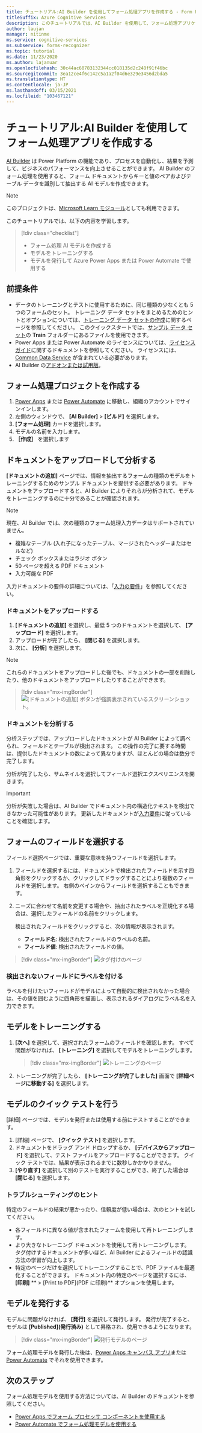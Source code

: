 ```yaml
---
title: チュートリアル:AI Builder を使用してフォーム処理アプリを作成する - Form Recognizer
titleSuffix: Azure Cognitive Services
description: このチュートリアルでは、AI Builder を使用して、フォーム処理アプリケーションを作成し、トレーニングします。
author: laujan
manager: nitinme
ms.service: cognitive-services
ms.subservice: forms-recognizer
ms.topic: tutorial
ms.date: 11/23/2020
ms.author: lajanuar
ms.openlocfilehash: 30c44ac60783132344cc018135d2c248f91f46bc
ms.sourcegitcommit: 3ea12ce4f6c142c5a1a2f04d6e329e3456d2bda5
ms.translationtype: HT
ms.contentlocale: ja-JP
ms.lasthandoff: 03/15/2021
ms.locfileid: "103467121"
---
```

# <a name="tutorial-create-a-form-processing-app-with-ai-builder"></a>チュートリアル:AI Builder を使用してフォーム処理アプリを作成する

[AI Builder](/ai-builder/overview) は Power Platform の機能であり、プロセスを自動化し、結果を予測して、ビジネスのパフォーマンスを向上させることができます。 AI Builder のフォーム処理を使用すると、フォーム ドキュメントからキーと値のペアおよびテーブル データを識別して抽出する AI モデルを作成できます。

> [!NOTE]
> このプロジェクトは、[Microsoft Learn モジュール](/learn/modules/get-started-with-form-processing/)としても利用できます。

このチュートリアルでは、以下の内容を学習します。

> [!div class="checklist"]
> * フォーム処理 AI モデルを作成する
> * モデルをトレーニングする
> * モデルを発行して Azure Power Apps または Power Automate で使用する

## <a name="prerequisites"></a>前提条件

* データのトレーニングとテストに使用するために、同じ種類の少なくとも 5 つのフォームのセット。 トレーニング データ セットをまとめるためのヒントとオプションについては、[トレーニング データ セットの作成](./build-training-data-set.md)に関するページを参照してください。 このクイックスタートでは、[サンプル データ セット](https://go.microsoft.com/fwlink/?linkid=2128080)の **Train** フォルダーにあるファイルを使用できます。
* Power Apps または Power Automate のライセンスについては、[ライセンス ガイド](https://go.microsoft.com/fwlink/?linkid=2085130)に関するドキュメントを参照してください。 ライセンスには、[Common Data Service](https://powerplatform.microsoft.com/common-data-service/) が含まれている必要があります。
* AI Builder の[アドオンまたは試用版](https://go.microsoft.com/fwlink/?LinkId=2113956&clcid=0x409)。


## <a name="create-a-form-processing-project"></a>フォーム処理プロジェクトを作成する

1. [Power Apps](https://make.powerapps.com/) または [Power Automate](https://flow.microsoft.com/signin) に移動し、組織のアカウントでサインインします。
1. 左側のウィンドウで、 **[AI Builder]**  >  **[ビルド]** を選択します。
1. **[フォーム処理]** カードを選択します。
1. モデルの名前を入力します。
1. **［作成］** を選択します

## <a name="upload-and-analyze-documents"></a>ドキュメントをアップロードして分析する

**[ドキュメントの追加]** ページでは、情報を抽出するフォームの種類のモデルをトレーニングするためのサンプル ドキュメントを提供する必要があります。 ドキュメントをアップロードすると、AI Builder によりそれらが分析されて、モデルをトレーニングするのに十分であることが確認されます。

> [!NOTE]
> 現在、AI Builder では、次の種類のフォーム処理入力データはサポートされていません。
>
> - 複雑なテーブル (入れ子になったテーブル、マージされたヘッダーまたはセルなど)
> - チェック ボックスまたはラジオ ボタン
> - 50 ページを超える PDF ドキュメント
> - 入力可能な PDF
>
> 入力ドキュメントの要件の詳細については、「[入力の要件](./overview.md#input-requirements)」を参照してください。

### <a name="upload-your-documents"></a>ドキュメントをアップロードする

1. **[ドキュメントの追加]** を選択し、最低 5 つのドキュメントを選択して、 **[アップロード]** を選択します。
1. アップロードが完了したら、 **[閉じる]** を選択します。
1. 次に、 **[分析]** を選択します。

> [!NOTE] 
> これらのドキュメントをアップロードした後でも、ドキュメントの一部を削除したり、他のドキュメントをアップロードしたりすることができます。

> [!div class="mx-imgBorder"]
> ![[ドキュメントの追加] ボタンが強調表示されているスクリーンショット。](./media/tutorial-ai-builder/add-documents-page.png)

### <a name="analyze-your-documents"></a>ドキュメントを分析する

分析ステップでは、アップロードしたドキュメントが AI Builder によって調べられ、フィールドとテーブルが検出されます。 この操作の完了に要する時間は、提供したドキュメントの数によって異なりますが、ほとんどの場合は数分で完了します。

分析が完了したら、サムネイルを選択してフィールド選択エクスペリエンスを開きます。

> [!IMPORTANT]
> 分析が失敗した場合は、AI Builder でドキュメント内の構造化テキストを検出できなかった可能性があります。 更新したドキュメントが[入力要件](./overview.md#input-requirements)に従っていることを確認します。

## <a name="select-your-form-fields"></a>フォームのフィールドを選択する

フィールド選択ページでは、重要な意味を持つフィールドを選択します。

1. フィールドを選択するには、ドキュメントで検出されたフィールドを示す四角形をクリックするか、クリックしてドラッグすることにより複数のフィールドを選択します。 右側のペインからフィールドを選択することもできます。
1. ニーズに合わせて名前を変更する場合や、抽出されたラベルを正規化する場合は、選択したフィールドの名前をクリックします。

    検出されたフィールドをクリックすると、次の情報が表示されます。

    - **フィールド名**: 検出されたフィールドのラベルの名前。
    - **フィールド値**: 検出されたフィールドの値。

> [!div class="mx-imgBorder"]
> ![タグ付けのページ](./media/tutorial-ai-builder/select-fields-page.png)

### <a name="label-undetected-fields"></a>検出されないフィールドにラベルを付ける

ラベルを付けたいフィールドがモデルによって自動的に検出されなかった場合は、その値を囲むように四角形を描画し、表示されるダイアログにラベル名を入力できます。

## <a name="train-your-model"></a>モデルをトレーニングする

1. **[次へ]** を選択して、選択されたフォームのフィールドを確認します。 すべて問題がなければ、 **[トレーニング]** を選択してモデルをトレーニングします。

    > [!div class="mx-imgBorder"]
    > ![トレーニングのページ](./media/tutorial-ai-builder/summary-train-page.png)
1. トレーニングが完了したら、 **[トレーニングが完了しました]** 画面で **[詳細ページに移動する]** を選択します。
## <a name="quick-test-your-model"></a>モデルのクイック テストを行う

[詳細] ページでは、モデルを発行または使用する前にテストすることができます。

1. [詳細] ページで、 **[クイック テスト]** を選択します。
2. ドキュメントをドラッグ アンド ドロップするか、 **[デバイスからアップロード]** を選択して、テスト ファイルをアップロードすることができます。 クイック テストでは、結果が表示されるまでに数秒しかかかりません。
3. **[やり直す]** を選択して別のテストを実行することができ、終了した場合は **[閉じる]** を選択します。

### <a name="troubleshooting-tips"></a>トラブルシューティングのヒント

特定のフィールドの結果が悪かったり、信頼度が低い場合は、次のヒントを試してください。

- 各フィールドに異なる値が含まれたフォームを使用して再トレーニングします。
- より大きなトレーニング ドキュメントを使用して再トレーニングします。 タグ付けするドキュメントが多いほど、AI Builder によるフィールドの認識方法の学習が向上します。
- 特定のページだけを選択してトレーニングすることで、PDF ファイルを最適化することができます。 ドキュメント内の特定のページを選択するには、 **[印刷]** ** > [Print to PDF]\(PDF に印刷\)** オプションを使用します。

## <a name="publish-your-model"></a>モデルを発行する

モデルに問題がなければ、 **[発行]** を選択して発行します。 発行が完了すると、モデルは **[Published]\(発行済み\)** として昇格され、使用できるようになります。

> [!div class="mx-imgBorder"]
> ![発行モデルのページ](./media/tutorial-ai-builder/model-page.png)

フォーム処理モデルを発行した後は、[Power Apps キャンバス アプリ](/ai-builder/form-processor-component-in-powerapps)または [Power Automate](/ai-builder/form-processing-model-in-flow) でそれを使用できます。

## <a name="next-steps"></a>次のステップ

フォーム処理モデルを使用する方法については、AI Builder のドキュメントを参照してください。

* [Power Apps でフォーム プロセッサ コンポーネントを使用する](/ai-builder/form-processor-component-in-powerapps)
* [Power Automate でフォーム処理モデルを使用する](/ai-builder/form-processing-model-in-flow)